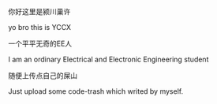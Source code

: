 你好这里是颍川巢许

yo bro this is YCCX

一个平平无奇的EE人

I am an ordinary Electrical and Electronic Engineering student

随便上传点自己的屎山

Just upload some code-trash which writed by myself.
